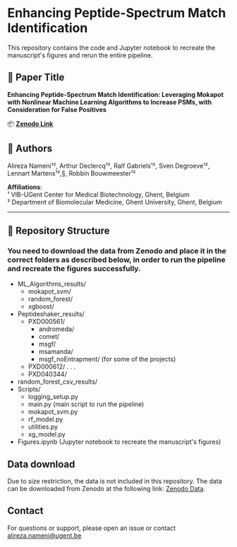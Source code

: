
# Enhancing Peptide-Spectrum Match Identification

This repository contains the code and Jupyter notebook to recreate the manuscript's figures and rerun the entire pipeline.

## 📝 Paper Title

**Enhancing Peptide-Spectrum Match Identification: Leveraging Mokapot with Nonlinear Machine Learning Algorithms to Increase PSMs, with Consideration for False Positives**

📦 **[Zenodo Link](https://zenodo.org/record/1)**

## 👥 Authors

Alireza Nameni¹², Arthur Declercq¹², Ralf Gabriels¹², Sven Degroeve¹², Lennart Martens¹²,§, Robbin Bouwmeester¹²

**Affiliations**:  
¹ VIB-UGent Center for Medical Biotechnology, Ghent, Belgium  
² Department of Biomolecular Medicine, Ghent University, Ghent, Belgium

---

## 📂 Repository Structure
### You need to download the data from Zenodo and place it in the correct folders as described below, in order to run the pipeline and recreate the figures successfully.

- ML_Algorithms_results/
    - mokapot_svm/
    - random_forest/
    - xgboost/
- Peptideshaker_results/
    - PXD000561/
        - andromeda/
        - comet/
        - msgf/
        - msamanda/
        - msgf_noEntrapment/ (for some of the projects)
    - PXD000612/
    .
    .
    .
    - PXD040344/
- random_forest_csv_results/
- Scripts/
    - logging_setup.py
    - main.py (main script to run the pipeline)
    - mokapot_svm.py
    - rf_model.py
    - utilities.py
    - xg_model.py
- Figures.ipynb (Jupyter notebook to recreate the manuscript's figures)


## Data download
Due to size restriction, the data is not included in this repository. The data can be downloaded from Zenodo at the following link: [Zenodo Data](https://zenodo.org/record/1).

## Contact
For questions or support, please open an issue or contact alireza.nameni@ugent.be
